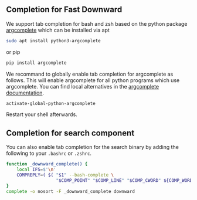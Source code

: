 ## Completion for Fast Downward

We support tab completion for bash and zsh based on the python package [argcomplete](https://pypi.org/project/argcomplete/) which can be installed via apt

```bash
sudo apt install python3-argcomplete
```

or pip

```bash
pip install argcomplete
```

We recommand to globally enable tab completion for argcomplete as follows. This will enable argcomplete for all python programs which use argcomplete. You can find local alternatives in the [argcomplete documentation](https://pypi.org/project/argcomplete/#activating-global-completion).

```bash
activate-global-python-argcomplete
```

Restart your shell afterwards.

## Completion for search component

You can also enable tab completion for the search binary by adding the following to your `.bashrc` or `.zshrc`.

```bash
function _downward_complete() {
    local IFS=$'\n'
    COMPREPLY=( $( "$1" --bash-complete \
                   "$COMP_POINT" "$COMP_LINE" "$COMP_CWORD" ${COMP_WORDS[@]}))
}
complete -o nosort -F _downward_complete downward
```
